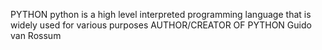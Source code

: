 PYTHON
python is a high level interpreted programming language that is widely used for various purposes
AUTHOR/CREATOR OF PYTHON
Guido van Rossum

